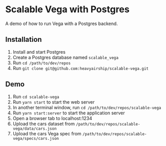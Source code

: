 # Scalable Vega with Postgres

A demo of how to run Vega with a Postgres backend.

## Installation
1. Install and start Postgres
2. Create a Postgres database named `scalable_vega`
3. Run `cd /path/to/dev/repos`
4. Run `git clone git@github.com:heavyairship/scalable-vega.git`

## Demo
1. Run `cd scalable-vega`
2. Run `yarn start` to start the web server
3. In another terminal window, run `cd /path/to/dev/repos/scalable-vega`
4. Run `yarn start:server` to start the application server
5. Open a browser tab to localhost:1234
6. Upload the cars dataset from `/path/to/dev/repos/scalable-vega/data/cars.json`
7. Upload the cars Vega spec from `/path/to/dev/repos/scalable-vega/specs/cars.json`
